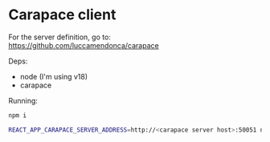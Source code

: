 # Carapace client

For the server definition, go to: https://github.com/luccamendonca/carapace

Deps:
- node (I'm using v18)
- carapace

Running:
```sh
npm i

REACT_APP_CARAPACE_SERVER_ADDRESS=http://<carapace server host>:50051 npm start
```

